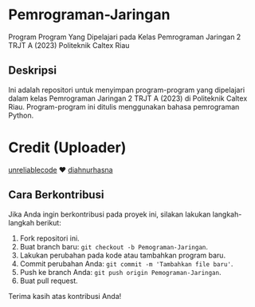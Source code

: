 # Pemrograman-Jaringan
Program Program Yang Dipelajari pada Kelas Pemrograman Jaringan 2 TRJT A (2023) Politeknik Caltex Riau

## Deskripsi
Ini adalah repositori untuk menyimpan program-program yang dipelajari dalam kelas Pemrograman Jaringan 2 TRJT A (2023) di Politeknik Caltex Riau. Program-program ini ditulis menggunakan bahasa pemrograman Python.

# Credit (Uploader)
[unreliablecode](https://github.com/unreliablecode) ❤️ [diahnurhasna](https://github.com/diahnurhasna)

## Cara Berkontribusi
Jika Anda ingin berkontribusi pada proyek ini, silakan lakukan langkah-langkah berikut:
1. Fork repositori ini.
2. Buat branch baru: `git checkout -b Pemograman-Jaringan`.
3. Lakukan perubahan pada kode atau tambahkan program baru.
4. Commit perubahan Anda: `git commit -m 'Tambahkan file baru'`.
5. Push ke branch Anda: `git push origin Pemograman-Jaringan`.
6. Buat pull request.

Terima kasih atas kontribusi Anda!
